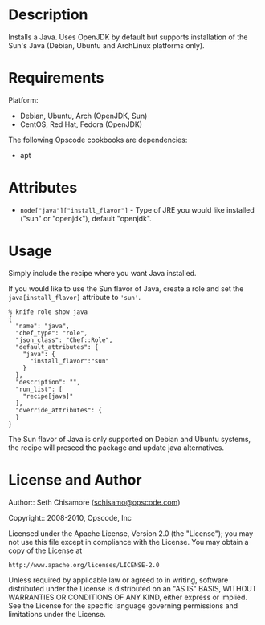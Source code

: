Description
===========

Installs a Java. Uses OpenJDK by default but supports installation of the Sun's Java (Debian, Ubuntu and ArchLinux platforms only).

Requirements
============

Platform: 

* Debian, Ubuntu, Arch (OpenJDK, Sun)
* CentOS, Red Hat, Fedora (OpenJDK)

The following Opscode cookbooks are dependencies:

* apt

Attributes
==========

* `node["java"]["install_flavor"]` - Type of JRE you would like installed ("sun" or "openjdk"), default "openjdk".

Usage
=====

Simply include the recipe where you want Java installed.

If you would like to use the Sun flavor of Java, create a role and set the `java[install_flavor]` attribute to `'sun'`.  

    % knife role show java
    {
      "name": "java",
      "chef_type": "role",
      "json_class": "Chef::Role",
      "default_attributes": {
        "java": {
          "install_flavor":"sun"
        }
      },
      "description": "",
      "run_list": [
        "recipe[java]"
      ],
      "override_attributes": {
      }
    }

The Sun flavor of Java is only supported on Debian and Ubuntu systems, the recipe will preseed the package and update java alternatives.

License and Author
==================

Author:: Seth Chisamore (<schisamo@opscode.com>)

Copyright:: 2008-2010, Opscode, Inc

Licensed under the Apache License, Version 2.0 (the "License");
you may not use this file except in compliance with the License.
You may obtain a copy of the License at

    http://www.apache.org/licenses/LICENSE-2.0

Unless required by applicable law or agreed to in writing, software
distributed under the License is distributed on an "AS IS" BASIS,
WITHOUT WARRANTIES OR CONDITIONS OF ANY KIND, either express or implied.
See the License for the specific language governing permissions and
limitations under the License.
